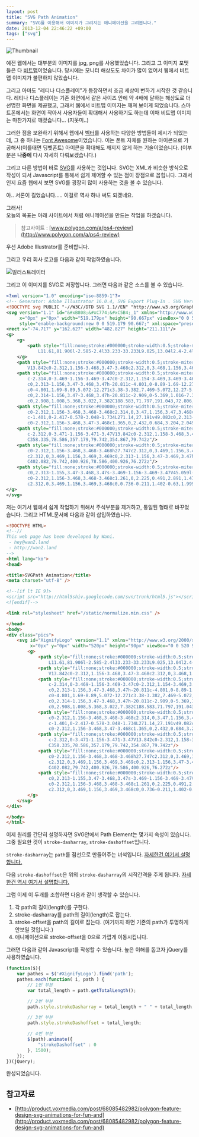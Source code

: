 ```yaml
---
layout: post
title: "SVG Path Animation"
summary: "SVG를 이용해서 이미지가 그려지는 애니메이션을 그려봅니다."
date: 2013-12-04 22:46:22 +09:00
tags: ["svg"]
---
```


![Thumbnail](/images/dev/frontend/svg-path-animation.gif)

예전 웹에서는 대부분의 이미지를 jpg, png를 사용했었습니다. 그리고 그 이미지 포맷들은 다 [비트맵](http://ko.wikipedia.org/wiki/%EB%B9%84%ED%8A%B8%EB%A7%B5)이었습니다. 당시에는 모니터 해상도도 차이가 많이 없어서 웹에서 비트맵 이미지가 불편하지 않았습니다.

그리고 아마도 "레티나 디스플레이"가 등장하면서 조금 세상이 변하기 시작한 것 같습니다. 레티나 디스플레이는 기존 화면에서 같은 사이즈 안에 약 4배에 달하는 해상도로 더 선명한 화면을 제공했고, 그래서 웹에서 비트맵 이미지는 깨져 보이게 되었습니다. 스마트폰에서는 화면이 작아서 사용자들이 확대해서 사용하기도 하는데 이때 비트맵 이미지는 마찬가지로 깨졌습니다... (지못미..)

그러한 점을 보완하기 위해서 웹에서 [벡터](http://ko.wikipedia.org/wiki/%EB%B2%A1%ED%84%B0_%EA%B7%B8%EB%9E%98%ED%94%BD%EC%8A%A4)를 사용하는 다양한 방법들이 제시가 되었는데, 그 중 하나는 [Font Awesome](http://fontawesome.io)이었습니다. 이는 폰트 자체를 원하는 아이콘으로 가공해서(이를태면 딩벳폰트) 아이콘을 확대해도 깨지지 않게 하는 기술이었습니다. (이부분은 **나중에** 다시 자세히 다뤄보겠습니다.)

그리고 다른 방법이 바로 [SVG](http://ko.wikipedia.org/wiki/SVG)를 사용하는 것입니다. SVG는 XML과 비슷한 방식으로 작성이 되서 Javascript를 통해서 쉽게 제어할 수 있는 점이 장점으로 꼽힙니다. 그래서인지 요즘 웹에서 보면 SVG를 굉장히 많이 사용하는 것을 볼 수 있습니다.

아.. 서론이 길었습니다..... 이걸로 역사 하나 써도 되겠네요.


그래서!  
오늘의 목표는 아래 사이트에서 처럼 애니메이션을 만드는 작업을 하겠습니다.

> 참고사이트 : [www.polygon.com/a/ps4-review](http://www.polygon.com/a/ps4-review)

우선 Adobe Illustrator를 준비합니다.

그리고 우리 회사 로고를 다음과 같이 작업하였습니다.

![일러스트레이터](/images/dev/frontend/svg-path-animation-logo.png)

그리고 이 이미지를 SVG로 저장합니다. 그러면 다음과 같은 소스를 볼 수 있습니다.

```xml
<?xml version="1.0" encoding="iso-8859-1"?>
<!-- Generator: Adobe Illustrator 16.0.4, SVG Export Plug-In . SVG Version: 6.00 Build 0)  -->
<!DOCTYPE svg PUBLIC "-//W3C//DTD SVG 1.1//EN" "http://www.w3.org/Graphics/SVG/1.1/DTD/svg11.dtd">
<svg version="1.1" id="&#xB808;&#xC774;&#xC5B4;_1" xmlns="http://www.w3.org/2000/svg" xmlns:xlink="http://www.w3.org/1999/xlink"
	 x="0px" y="0px" width="519.179px" height="90.667px" viewBox="0 0 519.179 90.667"
	 style="enable-background:new 0 0 519.179 90.667;" xml:space="preserve">
<rect x="-74.717" y="162.627" width="482.827" height="211.111"/>
<g>
	<g>
		<path style="fill:none;stroke:#000000;stroke-width:0.5;stroke-miterlimit:10;" d="M80.292,79.506l-2.584,2.4L44.659,48.858
			L11.61,81.906l-2.585-2.4l33.233-33.233L9.025,13.04l2.4-2.4l33.233,33.233L77.892,10.64l2.4,2.4L47.059,46.273L80.292,79.506z"/>
	</g>
	<path style="fill:none;stroke:#000000;stroke-width:0.5;stroke-miterlimit:10;" d="M129.181,79.742c-2.313,0-3.47-1.156-3.47-3.47
		V13.842c0-2.312,1.156-3.468,3.47-3.468c2.312,0,3.468,1.156,3.468,3.468v62.431C132.649,78.586,131.494,79.742,129.181,79.742z"/>
	<path style="fill:none;stroke:#000000;stroke-width:0.5;stroke-miterlimit:10;" d="M193.952,72.806h17.34V45.059h-6.935
		c-2.314,0-3.469-1.156-3.469-3.47c0-2.312,1.154-3.469,3.469-3.469h10.405c2.312,0,3.468,1.156,3.468,3.469v34.684
		c0,2.313-1.156,3.47-3.468,3.47h-20.811c-4.801,0-8.89-1.69-12.27-5.072c-3.382-3.38-5.072-7.471-5.072-12.27V27.717
		c0-4.801,1.69-8.89,5.072-12.271c3.38-3.382,7.469-5.072,12.27-5.072h20.811c2.312,0,3.468,1.156,3.468,3.468
		c0,2.314-1.156,3.47-3.468,3.47h-20.811c-2.909,0-5.369,1.016-7.384,3.047c-2.015,2.032-3.022,4.484-3.022,7.357V62.4
		c0,2.908,1.008,5.368,3.022,7.382C188.583,71.797,191.043,72.806,193.952,72.806z"/>
	<path style="fill:none;stroke:#000000;stroke-width:0.5;stroke-miterlimit:10;" d="M298.887,62.873V13.842
		c0-2.312,1.156-3.468,3.468-3.468c2.314,0,3.47,1.156,3.47,3.468v62.431c0,2.313-1.155,3.47-3.47,3.47
		c-1.401,0-2.417-0.578-3.048-1.734L271.14,27.191v49.082c0,2.313-1.154,3.47-3.467,3.47c-2.313,0-3.47-1.156-3.47-3.47V13.842
		c0-2.312,1.156-3.468,3.47-3.468c1.365,0,2.432,0.684,3.204,2.049L298.887,62.873z"/>
	<path style="fill:none;stroke:#000000;stroke-width:0.5;stroke-miterlimit:10;" d="M354.867,79.742
		c-2.312,0-3.471-1.156-3.471-3.47V13.842c0-2.312,1.158-3.468,3.471-3.468c2.312,0,3.468,1.156,3.468,3.468v62.431
		C358.335,78.586,357.179,79.742,354.867,79.742z"/>
	<path style="fill:none;stroke:#000000;stroke-width:0.5;stroke-miterlimit:10;" d="M400.926,76.272V13.842
		c0-2.312,1.156-3.468,3.468-3.468h27.747c2.312,0,3.469,1.156,3.469,3.468c0,2.314-1.156,3.47-3.469,3.47h-24.278V38.12h24.278
		c2.312,0,3.469,1.156,3.469,3.469c0,2.313-1.156,3.47-3.469,3.47h-24.278v31.214c0,2.313-1.156,3.47-3.469,3.47
		C402.082,79.742,400.926,78.586,400.926,76.272z"/>
	<path style="fill:none;stroke:#000000;stroke-width:0.5;stroke-miterlimit:10;" d="M489.975,45.059v31.214
		c0,2.313-1.155,3.47-3.468,3.47s-3.469-1.156-3.469-3.47V45.059l-20.18-29.218c-0.419-0.597-0.63-1.263-0.63-1.999
		c0-2.312,1.156-3.468,3.468-3.468c1.261,0,2.225,0.491,2.891,1.473l17.92,26.064l17.92-26.064c0.666-0.981,1.628-1.473,2.89-1.473
		c2.312,0,3.469,1.156,3.469,3.468c0,0.736-0.211,1.402-0.63,1.999L489.975,45.059z"/>
</g>
</svg>
```

저는 여기서 웹에서 쉽게 작업하기 위해서 주석부분을 제거하고, 통일된 형태로 바꾸었습니다. 그리고 HTML문서에 다음과 같이 삽입하였습니다.


```html
<!DOCTYPE HTML>
<!--//
This web page has been developed by Wani.
 - hey@wan2.land
 - http://wan2.land
-->
<html lang="ko">
<head>

<title>SVGPath Animation</title>
<meta charset="utf-8" />

<!--[if lt IE 9]>
<script src="http://html5shiv.googlecode.com/svn/trunk/html5.js"></script>
<![endif]-->

<link rel="stylesheet" href="/static/normalize.min.css" />

</head>
<body>
<div class="pics">
	<svg id="XignifyLogo" version="1.1" xmlns="http://www.w3.org/2000/svg" xmlns:xlink="http://www.w3.org/1999/xlink"
		 x="0px" y="0px" width="520px" height="90px" viewBox="0 0 520 90" xml:space="preserve">
		<g>
			<path style="fill:none;stroke:#000000;stroke-width:0.5;stroke-miterlimit:10;" d="M80.292,79.506l-2.584,2.4L44.659,48.858
				L11.61,81.906l-2.585-2.4l33.233-33.233L9.025,13.04l2.4-2.4l33.233,33.233L77.892,10.64l2.4,2.4L47.059,46.273L80.292,79.506z"/>
			<path style="fill:none;stroke:#000000;stroke-width:0.5;stroke-miterlimit:10;" d="M129.181,79.742c-2.313,0-3.47-1.156-3.47-3.47
				V13.842c0-2.312,1.156-3.468,3.47-3.468c2.312,0,3.468,1.156,3.468,3.468v62.431C132.649,78.586,131.494,79.742,129.181,79.742z"/>
			<path style="fill:none;stroke:#000000;stroke-width:0.5;stroke-miterlimit:10;" d="M193.952,72.806h17.34V45.059h-6.935
				c-2.314,0-3.469-1.156-3.469-3.47c0-2.312,1.154-3.469,3.469-3.469h10.405c2.312,0,3.468,1.156,3.468,3.469v34.684
				c0,2.313-1.156,3.47-3.468,3.47h-20.811c-4.801,0-8.89-1.69-12.27-5.072c-3.382-3.38-5.072-7.471-5.072-12.27V27.717
				c0-4.801,1.69-8.89,5.072-12.271c3.38-3.382,7.469-5.072,12.27-5.072h20.811c2.312,0,3.468,1.156,3.468,3.468
				c0,2.314-1.156,3.47-3.468,3.47h-20.811c-2.909,0-5.369,1.016-7.384,3.047c-2.015,2.032-3.022,4.484-3.022,7.357V62.4
				c0,2.908,1.008,5.368,3.022,7.382C188.583,71.797,191.043,72.806,193.952,72.806z"/>
			<path style="fill:none;stroke:#000000;stroke-width:0.5;stroke-miterlimit:10;" d="M298.887,62.873V13.842
				c0-2.312,1.156-3.468,3.468-3.468c2.314,0,3.47,1.156,3.47,3.468v62.431c0,2.313-1.155,3.47-3.47,3.47
				c-1.401,0-2.417-0.578-3.048-1.734L271.14,27.191v49.082c0,2.313-1.154,3.47-3.467,3.47c-2.313,0-3.47-1.156-3.47-3.47V13.842
				c0-2.312,1.156-3.468,3.47-3.468c1.365,0,2.432,0.684,3.204,2.049L298.887,62.873z"/>
			<path style="fill:none;stroke:#000000;stroke-width:0.5;stroke-miterlimit:10;" d="M354.867,79.742
				c-2.312,0-3.471-1.156-3.471-3.47V13.842c0-2.312,1.158-3.468,3.471-3.468c2.312,0,3.468,1.156,3.468,3.468v62.431
				C358.335,78.586,357.179,79.742,354.867,79.742z"/>
			<path style="fill:none;stroke:#000000;stroke-width:0.5;stroke-miterlimit:10;" d="M400.926,76.272V13.842
				c0-2.312,1.156-3.468,3.468-3.468h27.747c2.312,0,3.469,1.156,3.469,3.468c0,2.314-1.156,3.47-3.469,3.47h-24.278V38.12h24.278
				c2.312,0,3.469,1.156,3.469,3.469c0,2.313-1.156,3.47-3.469,3.47h-24.278v31.214c0,2.313-1.156,3.47-3.469,3.47
				C402.082,79.742,400.926,78.586,400.926,76.272z"/>
			<path style="fill:none;stroke:#000000;stroke-width:0.5;stroke-miterlimit:10;" d="M489.975,45.059v31.214
				c0,2.313-1.155,3.47-3.468,3.47s-3.469-1.156-3.469-3.47V45.059l-20.18-29.218c-0.419-0.597-0.63-1.263-0.63-1.999
				c0-2.312,1.156-3.468,3.468-3.468c1.261,0,2.225,0.491,2.891,1.473l17.92,26.064l17.92-26.064c0.666-0.981,1.628-1.473,2.89-1.473
				c2.312,0,3.469,1.156,3.469,3.468c0,0.736-0.211,1.402-0.63,1.999L489.975,45.059z"/>
		</g>
	</svg>
</div>

</body>
</html>
```

이제 원리를 간단히 설명하자면 SVG안에서 Path Element는 몇가지 속성이 있습니다. 그중 필요한 것이 `stroke-dasharray`, `stroke-dashoffset`입니다.

`stroke-dasharray`는 `path`를 점선으로 만들어주는 녀석입니다.
[자세한건 여기서 설명합니다.](http://www.carto.net/svg/samples/stroking.shtml#dashArray)

다음 `stroke-dashoffset`은 위의 `stroke-dasharray`의 시작간격을 주게 됩니다. [자세한건 역시 여기서 설명합니다.](http://www.carto.net/svg/samples/stroking.shtml#dashOffset)

그럼 이제 이 두개를 조합하면 다음과 같이 생각할 수 있습니다.

1. 각 path의 길이(length)를 구한다.
2. stroke-dasharray를 path의 길이(length)로 잡는다.
3. stroke-offset을 path의 길이로 잡는다. (여기까지 하면 기존의 path가 투명하게 안보일 것입니다.)
4. 애니메이션으로 stroke-offset을 0으로 가깝게 이동시킵니다.

그러면 다음과 같이 Javascript를 작성할 수 있습니다. 높은 이해를 돕고자 jQuery를 사용하였습니다.

```javascript
(function($){
    var pathes = $('#XignifyLogo').find('path');
    pathes.each(function( i, path ) {
        // 1번 부분
        var total_length = path.getTotalLength();

        // 2번 부분
        path.style.strokeDasharray = total_length + " " + total_length;

        // 3번 부분
        path.style.strokeDashoffset = total_length;

        // 4번 부분
        $(path).animate({
            "strokeDashoffset" : 0
        }, 1500);
    });
})(jQuery);
```

완성되었습니다.

<script async src="//jsfiddle.net/wan2land/12mboLwn/embed/js,html,result/dark"></script>

## 참고자료

- [http://product.voxmedia.com/post/68085482982/polygon-feature-design-svg-animations-for-fun-and](http://product.voxmedia.com/post/68085482982/polygon-feature-design-svg-animations-for-fun-and)
